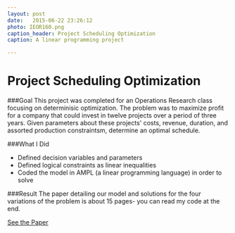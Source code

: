 ```yaml
---
layout: post
date:   2015-06-22 23:26:12
photo: IEOR160.png
caption_header: Project Scheduling Optimization
caption: A linear programming project

---
```


# Project Scheduling Optimization

###Goal
This project was completed for an Operations Research class focusing on determinisic optimization. The problem was to maximize profit for a company that could invest in twelve projects over a period of three years. Given parameters about these projects' costs, revenue, duration, and assorted production constraintsm, determine an optimal schedule.

###What I Did
- Defined decision variables and parameters
- Defined logical constraints as linear inequalities
- Coded the model in AMPL (a linear programming language) in order to solve

###Result
The paper detailing our model and solutions for the four variations of the problem is about 15 pages- you can read my code at the end.


<div class="button">
	<a href="https://abbeychaver.github.io/img/large/IEOR160.pdf">See the Paper</a>
</div>